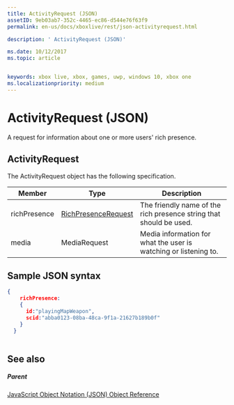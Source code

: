 ```yaml
---
title: ActivityRequest (JSON)
assetID: 9eb03ab7-352c-4465-ec86-d544e76f63f9
permalink: en-us/docs/xboxlive/rest/json-activityrequest.html

description: ' ActivityRequest (JSON)'

ms.date: 10/12/2017
ms.topic: article


keywords: xbox live, xbox, games, uwp, windows 10, xbox one
ms.localizationpriority: medium
---
```



# ActivityRequest (JSON)
A request for information about one or more users' rich presence. 
<a id="ID4EN"></a>

 
## ActivityRequest
 
The ActivityRequest object has the following specification.
 
| Member| Type| Description| 
| --- | --- | --- | 
| richPresence| [RichPresenceRequest](json-richpresencerequest.md)| The friendly name of the rich presence string that should be used.| 
| media| MediaRequest| Media information for what the user is watching or listening to.| 
  
<a id="ID4EVB"></a>

 
## Sample JSON syntax
 

```json
{
    richPresence:
    {
      id:"playingMapWeapon",
      scid:"abba0123-08ba-48ca-9f1a-21627b189b0f"
    }
  }
    
```

  
<a id="ID4E5B"></a>

 
## See also
 
<a id="ID4EAC"></a>

 
##### Parent 

[JavaScript Object Notation (JSON) Object Reference](atoc-xboxlivews-reference-json.md)

   